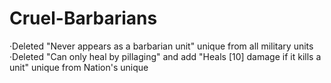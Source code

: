 # Cruel-Barbarians
·Deleted "Never appears as a barbarian unit" unique from all military units<br>
·Deleted "Can only heal by pillaging" and add "Heals [10] damage if it kills a unit" unique from Nation's unique

